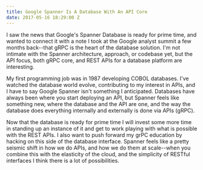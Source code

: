 ```yaml
---
title: Google Spanner Is A Database With An API Core
date: 2017-05-16 18:29:00 Z
---
```


I saw the news that Google's Spanner Database is ready for prime time, and wanted to connect it with a note I took at the Google analyst summit a few months back--that gRPC is the heart of the database solution. I'm not intimate with the Spanner architecture, approach, or codebase yet, but the API focus, both gRPC core, and REST APIs for a database platform are interesting.

My first programming job was in 1987 developing COBOL databases. I've watched the database world evolve, contributing to my interest in APIs, and I have to say Google Spanner isn't something I anticipated. Databases have always been where you start deploying an API, but Spanner feels like something new, where the database and the API are one, and the way the database does everything internally and externally is done via APIs (gRPC). 

Now that the database is ready for prime time I will invest some more time in standing up an instance of it and get to work playing with what is possible with the REST APIs. I also want to push forward my grPC education by hacking on this side of the database interface. Spanner feels like a pretty seismic shift in how we do APIs, and how we do them at scale--when you combine this with the elasticity of the cloud, and the simplicity of RESTful interfaces I think there is a lot of possibilities.